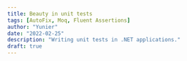 ```yaml
---
title: Beauty in unit tests
tags: [AutoFix, Moq, Fluent Assertions]
author: "Yunier"
date: "2022-02-25"
description: "Writing unit tests in .NET applications."
draft: true
---
```


